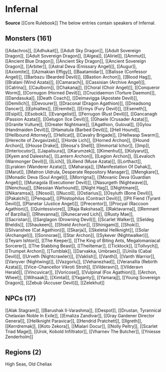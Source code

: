 ﻿---
id: '19'
name: Infernal
rarity: Uncommon
source: '[[DATABASE/source/Core Rulebook|Core Rulebook]]'
trait:
- '[[DATABASE/trait/Uncommon|Uncommon]]'
type: Language

---
# Infernal

**Source** [[Core Rulebook]] 
The below entries contain speakers of Infernal.

## Monsters (161)

[[Adachros]], [[Adhukait]], [[Adult Sky Dragon]], [[Adult Sovereign Dragon]], [[Adult Sovereign Dragon]], [[Algea]], [[Aliriel]], [[Ammut]], [[Ancient Blue Dragon]], [[Ancient Sky Dragon]], [[Ancient Sovereign Dragon]], [[Arbiter]], [[Astral Deva (Emissary Angel)]], [[Augur]], [[Axiomite]], [[Azmakian Effigy]], [[Baatamidar]], [[Balisse (Confessor Angel)]], [[Barbazu (Bearded Devil)]], [[Bastion Archon]], [[Blood Hag]], [[Bralani (Wind Azata)]], [[Camarach]], [[Cassisian (Archive Angel)]], [[Catrina]], [[Caulborn]], [[Chakanaj]], [[Choral (Choir Angel)]], [[Conqueror Worm]], [[Cornugon (Horned Devil)]], [[Crucidaemon (Torture Daemon)]], [[Dandasuka]], [[Death Coach]], [[Deimavigga (Apostate Devil)]], [[Demilich]], [[Devourer]], [[Draconal (Dragon Agathion)]], [[Dreadsong Dancer]], [[Ephialtes]], [[Eremite]], [[Erinys (Fury Devil)]], [[Eseneth]], [[Esipil]], [[Esobok]], [[Evangelist]], [[Ferrugon (Rust Devil)]], [[Gancanagh (Passion Azata)]], [[Gelugon (Ice Devil)]], [[Ghaele (Crusader Azata)]], [[Granite Vulture]], [[Greater Nightmare]], [[Agathion, Guloval]], [[Gylou (Handmaiden Devil)]], [[Hamatula (Barbed Devil)]], [[Hell Hound]], [[Hellbound Attorney]], [[Hellcat]], [[Cavalry Brigade]], [[Hellwasp Swarm]], [[Herecite of Zevgavizeb]], [[Horde Lich]], [[Horned Archon]], [[Hound Archon]], [[House Drake]], [[Ileosa's Shell]], [[Immortal Ichor]], [[Imp]], [[Interlocutor]], [[Japalisura]], [[Karumzek]], [[Kimenhul]], [[Kolyarut]], [[Kyem and Daleesha]], [[Lantern Archon]], [[Legion Archon]], [[Levaloch (Warmonger Devil)]], [[Lich]], [[Lillend (Muse Azata)]], [[Lorthact]], [[Lyrakien (Wanderer Azata)]], [[Maharaja]], [[Manifestation Of Dahak]], [[Marut]], [[Matron Uldrula, Desperate Repository Manager]], [[Mengkare]], [[Monadic Deva (Soul Angel)]], [[Morrigna]], [[Movanic Deva (Guardian Angel)]], [[Munagola (Executioner Devil)]], [[Nasurgeth (Nightwave)]], [[Nenchuuj]], [[Nessian Warhound]], [[Night Hag]], [[Nightmare]], [[Nikaramsa]], [[Nosoi]], [[Nucol]], [[Ostiarius]], [[Osyluth (Bone Devil)]], [[Pakalchi]], [[Penqual]], [[Phistophilus (Contract Devil)]], [[Pit Fiend (Tyrant Devil)]], [[Planetar (Justice Angel)]], [[Precentor]], [[Procyal (Raccoon Agathion)]], [[Quintessivore]], [[Raja Rakshasa]], [[Raktavarna]], [[Remnant of Barzillai]], [[Rhevanna]], [[Runecarved Lich]], [[Rusty Mae]], [[Sacristan]], [[Sarglagon (Drowning Devil)]], [[Scarlet Walker]], [[Seldeg Bheldis]], [[Shaukeen]], [[Shield Archon]], [[Shinigami]], [[Shoki]], [[Silvanshee (Cat Agathion)]], [[Skarja]], [[Skeletal Hellknight]], [[Solar (Archangel)]], [[Sonnorae]], [[Star Archon]], [[Sykever (Nightwalker)]], [[Teyam Ishtori]], [[The Keeper]], [[The King of Biting Ants, Megalomaniacal Sorcerer]], [[The Stabbing Beast]], [[Theiltemar]], [[Ticktock]], [[Tollvych]], [[Trumpet Archon]], [[Tumblak]], [[Darvakka, Umbraex]], [[Uniila (Cabal Devil)]], [[Urveth (Nightcrawler)]], [[Vaklish]], [[Vanth]], [[Vanth Warrior]], [[Vanyver (Nightwing)]], [[Vazgorlu]], [[Vehanezhad]], [[Veranallia (Rebirth Azata)]], [[Vice-Chancellor Vikroti Stroh]], [[Vilderavn]], [[Vilderavn Herald]], [[Vincuvicar]], [[Voricose]], [[Vulpinal (Fox Agathion)]], [[Archon, Wheel]], [[Wihsaak]], [[Ximtal]], [[Yaganty]], [[Yamaraj]], [[Young Sovereign Dragon]], [[Zebub (Accuser Devil)]], [[Zelekhut]]

## NPCs (17)

[[Alak Stagram]], [[Barushak Il-Varashma]], [[Despot]], [[Drustan, Tyrannical Chelaxian Noble In Exile]], [[Emaliza Zandivar]], [[Gray Gardener Director General]], [[Hellknight Paravicar]], [[Hendrid Pratchett]], [[Ilgreth]], [[Kerrdremak]], [[Koto Zekora]], [[Mialari Docur]], [[Nolly Peltry]], [[Scarlet Triad Mage]], [[Urok, Kobold Infiltrator]], [[Vharnev The Butcher]], [[Yniesse Zenderholm]]

## Regions (2)

High Seas, Old Cheliax